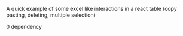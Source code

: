 A quick example of some excel like interactions in a react table (copy pasting, deleting, multiple selection)



0 dependency
